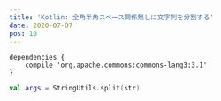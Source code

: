```yaml
---
title: 'Kotlin: 全角半角スペース関係無しに文字列を分割する'
date: 2020-07-07
pos: 10
---
```


```gradle[build.gradle]
dependencies {
    compile 'org.apache.commons:commons-lang3:3.1'
}
```

```kotlin
val args = StringUtils.split(str)
```

